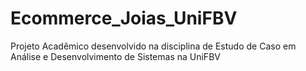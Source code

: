 # Ecommerce_Joias_UniFBV
 Projeto Acadêmico desenvolvido na disciplina de Estudo de Caso em Análise e Desenvolvimento de Sistemas na UniFBV
